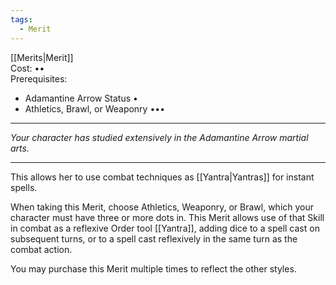 ```yaml
---
tags:
  - Merit
---
```


[[Merits|Merit]]\
Cost: ••\
Prerequisites:
- Adamantine Arrow Status •
- Athletics, Brawl, or Weaponry •••

---

_Your character has studied extensively in the Adamantine Arrow martial arts._

---

This allows her to use combat techniques as [[Yantra|Yantras]] for instant spells.

When taking this Merit, choose Athletics, Weaponry, or Brawl, which your character must have three or more dots in. This Merit allows use of that Skill in combat as a reflexive Order tool [[Yantra]], adding dice to a spell cast on subsequent turns, or to a spell cast reflexively in the same turn as the combat action.

You may purchase this Merit multiple times to reflect the other styles.